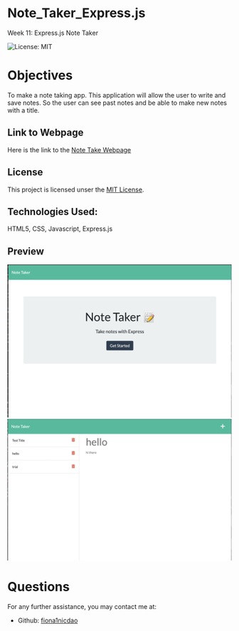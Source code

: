 # Note_Taker_Express.js
Week 11: Express.js Note Taker

![License: MIT](<https://img.shields.io/badge/License-MIT-yellow.svg>)

# Objectives 
To make a note taking app. This application will allow the user to write and save notes. So the user can see past notes and be able to make new notes with  a title. 
## Link to Webpage 
Here is the link to the [Note Take Webpage](https://damp-retreat-32188.herokuapp.com/)

## License 
This project is licensed unser the  [MIT License](https://opensource.org/licenses/MIT).

## Technologies Used:
HTML5, CSS, Javascript, Express.js

## Preview
![OpenPage](./public/assets/images/openpage.png)
![homepage](./public/assets/images/homepage.png)

# Questions
 For any further assistance, you may contact me at:
  * Github: [fiona1nicdao](<https://github.com/fiona1nicdao>)
